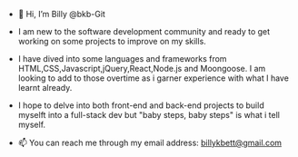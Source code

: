 - 👋 Hi, I’m Billy @bkb-Git

- I am new to the software development community and ready to get working on some projects to improve on my skills.

- I have dived into some languages and frameworks from HTML,CSS,Javascript,jQuery,React,Node.js and Moongoose. I am looking to add to those overtime as i garner experience
  with what I have learnt already.

- I hope to delve into both front-end and back-end projects to build myselft into a full-stack dev but "baby steps, baby steps" is what i tell myself. 

- 📫 You can reach me through my email address: billykbett@gmail.com

